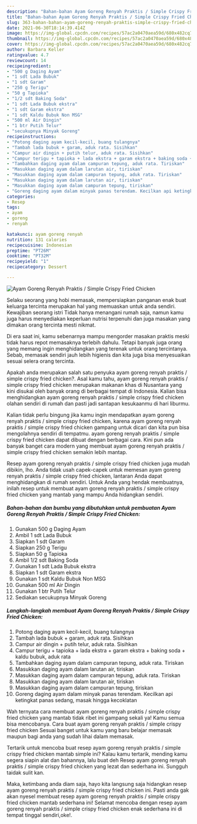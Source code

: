 ```yaml
---
description: "Bahan-bahan Ayam Goreng Renyah Praktis / Simple Crispy Fried Chicken yang enak Untuk Jualan"
title: "Bahan-bahan Ayam Goreng Renyah Praktis / Simple Crispy Fried Chicken yang enak Untuk Jualan"
slug: 363-bahan-bahan-ayam-goreng-renyah-praktis-simple-crispy-fried-chicken-yang-enak-untuk-jualan
date: 2021-06-30T18:14:39.414Z
image: https://img-global.cpcdn.com/recipes/57ac2a0470aea59d/680x482cq70/ayam-goreng-renyah-praktis-simple-crispy-fried-chicken-foto-resep-utama.jpg
thumbnail: https://img-global.cpcdn.com/recipes/57ac2a0470aea59d/680x482cq70/ayam-goreng-renyah-praktis-simple-crispy-fried-chicken-foto-resep-utama.jpg
cover: https://img-global.cpcdn.com/recipes/57ac2a0470aea59d/680x482cq70/ayam-goreng-renyah-praktis-simple-crispy-fried-chicken-foto-resep-utama.jpg
author: Barbara Keller
ratingvalue: 4.7
reviewcount: 14
recipeingredient:
- "500 g Daging Ayam"
- "1 sdt Lada Bubuk"
- "1 sdt Garam"
- "250 g Terigu"
- "50 g Tapioka"
- "1/2 sdt Baking Soda"
- "1 sdt Lada Bubuk ekstra"
- "1 sdt Garam ekstra"
- "1 sdt Kaldu Bubuk Non MSG"
- "500 ml Air Dingin"
- "1 btr Putih Telur"
- "secukupnya Minyak Goreng"
recipeinstructions:
- "Potong daging ayam kecil-kecil, buang tulangnya"
- "Tambah lada bubuk + garam, aduk rata. Sisihkan"
- "Campur air dingin + putih telur, aduk rata. Sisihkan"
- "Campur terigu + tapioka + lada ekstra + garam ekstra + baking soda + kaldu bubuk, aduk rata"
- "Tambahkan daging ayam dalam campuran tepung, aduk rata. Tiriskan"
- "Masukkan daging ayam dalam larutan air, tiriskan"
- "Masukkan daging ayam dalam campuran tepung, aduk rata. Tiriskan"
- "Masukkan daging ayam dalam larutan air, tiriskan"
- "Masukkan daging ayam dalam campuran tepung, tiriskan"
- "Goreng daging ayam dalam minyak panas terendam. Kecilkan api ketingkat panas sedang, masak hingga kecoklatan"
categories:
- Resep
tags:
- ayam
- goreng
- renyah

katakunci: ayam goreng renyah 
nutrition: 131 calories
recipecuisine: Indonesian
preptime: "PT26M"
cooktime: "PT32M"
recipeyield: "1"
recipecategory: Dessert

---
```



![Ayam Goreng Renyah Praktis / Simple Crispy Fried Chicken](https://img-global.cpcdn.com/recipes/57ac2a0470aea59d/680x482cq70/ayam-goreng-renyah-praktis-simple-crispy-fried-chicken-foto-resep-utama.jpg)

Selaku seorang yang hobi memasak, mempersiapkan panganan enak buat keluarga tercinta merupakan hal yang memuaskan untuk anda sendiri. Kewajiban seorang istri Tidak hanya menangani rumah saja, namun kamu juga harus menyediakan keperluan nutrisi terpenuhi dan juga masakan yang dimakan orang tercinta mesti nikmat.

Di era  saat ini, kamu sebenarnya mampu mengorder masakan praktis meski tidak harus repot memasaknya terlebih dahulu. Tetapi banyak juga orang yang memang ingin menghidangkan yang terenak untuk orang tercintanya. Sebab, memasak sendiri jauh lebih higienis dan kita juga bisa menyesuaikan sesuai selera orang tercinta. 



Apakah anda merupakan salah satu penyuka ayam goreng renyah praktis / simple crispy fried chicken?. Asal kamu tahu, ayam goreng renyah praktis / simple crispy fried chicken merupakan makanan khas di Nusantara yang kini disukai oleh banyak orang di berbagai tempat di Indonesia. Kalian bisa menghidangkan ayam goreng renyah praktis / simple crispy fried chicken olahan sendiri di rumah dan pasti jadi santapan kesukaanmu di hari liburmu.

Kalian tidak perlu bingung jika kamu ingin mendapatkan ayam goreng renyah praktis / simple crispy fried chicken, karena ayam goreng renyah praktis / simple crispy fried chicken gampang untuk dicari dan kita pun bisa mengolahnya sendiri di tempatmu. ayam goreng renyah praktis / simple crispy fried chicken dapat dibuat dengan berbagai cara. Kini pun ada banyak banget cara modern yang membuat ayam goreng renyah praktis / simple crispy fried chicken semakin lebih mantap.

Resep ayam goreng renyah praktis / simple crispy fried chicken juga mudah dibikin, lho. Anda tidak usah capek-capek untuk memesan ayam goreng renyah praktis / simple crispy fried chicken, lantaran Anda dapat menghidangkan di rumah sendiri. Untuk Anda yang hendak membuatnya, inilah resep untuk membuat ayam goreng renyah praktis / simple crispy fried chicken yang mantab yang mampu Anda hidangkan sendiri.

<!--inarticleads1-->

##### Bahan-bahan dan bumbu yang dibutuhkan untuk pembuatan Ayam Goreng Renyah Praktis / Simple Crispy Fried Chicken:

1. Gunakan 500 g Daging Ayam
1. Ambil 1 sdt Lada Bubuk
1. Siapkan 1 sdt Garam
1. Siapkan 250 g Terigu
1. Siapkan 50 g Tapioka
1. Ambil 1/2 sdt Baking Soda
1. Gunakan 1 sdt Lada Bubuk ekstra
1. Siapkan 1 sdt Garam ekstra
1. Gunakan 1 sdt Kaldu Bubuk Non MSG
1. Gunakan 500 ml Air Dingin
1. Gunakan 1 btr Putih Telur
1. Sediakan secukupnya Minyak Goreng




<!--inarticleads2-->

##### Langkah-langkah membuat Ayam Goreng Renyah Praktis / Simple Crispy Fried Chicken:

1. Potong daging ayam kecil-kecil, buang tulangnya
1. Tambah lada bubuk + garam, aduk rata. Sisihkan
1. Campur air dingin + putih telur, aduk rata. Sisihkan
1. Campur terigu + tapioka + lada ekstra + garam ekstra + baking soda + kaldu bubuk, aduk rata
1. Tambahkan daging ayam dalam campuran tepung, aduk rata. Tiriskan
1. Masukkan daging ayam dalam larutan air, tiriskan
1. Masukkan daging ayam dalam campuran tepung, aduk rata. Tiriskan
1. Masukkan daging ayam dalam larutan air, tiriskan
1. Masukkan daging ayam dalam campuran tepung, tiriskan
1. Goreng daging ayam dalam minyak panas terendam. Kecilkan api ketingkat panas sedang, masak hingga kecoklatan




Wah ternyata cara membuat ayam goreng renyah praktis / simple crispy fried chicken yang mantab tidak ribet ini gampang sekali ya! Kamu semua bisa mencobanya. Cara buat ayam goreng renyah praktis / simple crispy fried chicken Sesuai banget untuk kamu yang baru belajar memasak maupun bagi anda yang sudah lihai dalam memasak.

Tertarik untuk mencoba buat resep ayam goreng renyah praktis / simple crispy fried chicken mantab simple ini? Kalau kamu tertarik, mending kamu segera siapin alat dan bahannya, lalu buat deh Resep ayam goreng renyah praktis / simple crispy fried chicken yang lezat dan sederhana ini. Sungguh taidak sulit kan. 

Maka, ketimbang anda diam saja, hayo kita langsung saja hidangkan resep ayam goreng renyah praktis / simple crispy fried chicken ini. Pasti anda gak akan nyesel membuat resep ayam goreng renyah praktis / simple crispy fried chicken mantab sederhana ini! Selamat mencoba dengan resep ayam goreng renyah praktis / simple crispy fried chicken enak sederhana ini di tempat tinggal sendiri,oke!.

